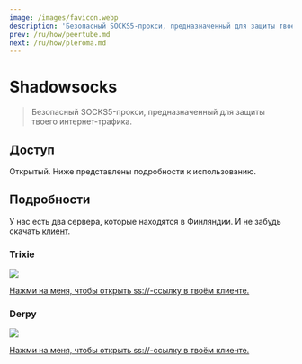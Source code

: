 ```yaml
---
image: /images/favicon.webp
description: 'Безопасный SOCKS5-прокси, предназначенный для защиты твоего интернет-трафика.'
prev: /ru/how/peertube.md
next: /ru/how/pleroma.md
---
```


# Shadowsocks

> Безопасный SOCKS5-прокси, предназначенный для защиты твоего интернет-трафика.

## Доступ

Открытый. Ниже представлены подробности к использованию.

## Подробности

У нас есть два сервера, которые находятся в Финляндии. И не забудь скачать [клиент](http://shadowsocks.org/en/download/clients.html).

### Trixie

![](/images/trixie-ss.webp)

[Нажми на меня, чтобы открыть ss://-ссылку в твоём клиенте.](ss://YWVzLTI1Ni1jZmI6bHVsYW1vb25AdHJpeGllLjA5MjkxOC54eXo6ODM4OA==)

### Derpy

![](/images/derpy-ss.webp)

[Нажми на меня, чтобы открыть ss://-ссылку в твоём клиенте.](ss://YWVzLTI1Ni1jZmI6bXVmZmluc0BkZXJweS4wOTI5MTgueHl6OjgzODg=)
